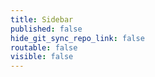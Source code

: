 ```yaml
---
title: Sidebar
published: false
hide_git_sync_repo_link: false
routable: false
visible: false
---
```



